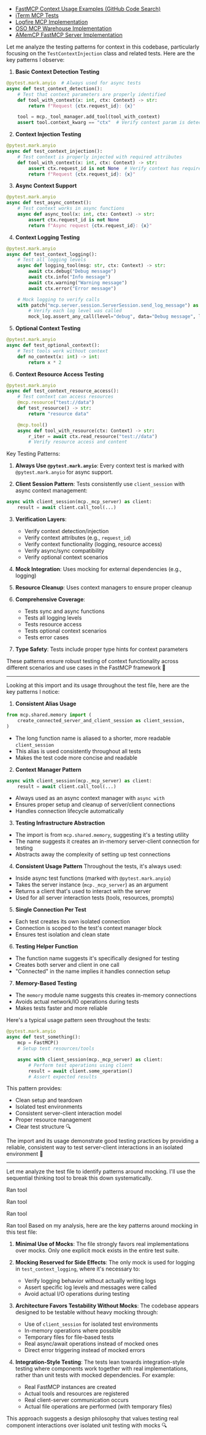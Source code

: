 - [FastMCP Context Usage Examples (GitHub Code Search)](https://github.com/search?q=from+mcp.server.fastmcp+import+Context%2C+FastMCP+request_context&type=code)
- [iTerm MCP Tests](https://github.com/research-developer/iterm-mcp/tree/main/tests)
- [Logfire MCP Implementation](https://github.com/pydantic/logfire-mcp/blob/de90f038bf7175ef2e4916903e388d222670bb2d/logfire_mcp/__main__.py#L13)
- [OSO MCP Warehouse Implementation](https://github.com/opensource-observer/oso/blob/778de2bd353e576e41648ea5332b323970d16bea/warehouse/oso_mcp/main.py#L8)
- [AMemCP FastMCP Server Implementation](https://github.com/jpollard-cs/AMemCP/blob/015559c70b492a426b9c98c99b21e3cdc5a50db8/amem/server/mcp_fastmcp_server.py#L16)


Let me analyze the testing patterns for context in this codebase, particularly focusing on the `TestContextInjection` class and related tests. Here are the key patterns I observe:

1. **Basic Context Detection Testing**
```python
@pytest.mark.anyio  # Always used for async tests
async def test_context_detection():
    # Test that context parameters are properly identified
    def tool_with_context(x: int, ctx: Context) -> str:
        return f"Request {ctx.request_id}: {x}"

    tool = mcp._tool_manager.add_tool(tool_with_context)
    assert tool.context_kwarg == "ctx"  # Verify context param is detected
```

2. **Context Injection Testing**
```python
@pytest.mark.anyio
async def test_context_injection():
    # Test context is properly injected with required attributes
    def tool_with_context(x: int, ctx: Context) -> str:
        assert ctx.request_id is not None  # Verify context has required attributes
        return f"Request {ctx.request_id}: {x}"
```

3. **Async Context Support**
```python
@pytest.mark.anyio
async def test_async_context():
    # Test context works in async functions
    async def async_tool(x: int, ctx: Context) -> str:
        assert ctx.request_id is not None
        return f"Async request {ctx.request_id}: {x}"
```

4. **Context Logging Testing**
```python
@pytest.mark.anyio
async def test_context_logging():
    # Test all logging levels
    async def logging_tool(msg: str, ctx: Context) -> str:
        await ctx.debug("Debug message")
        await ctx.info("Info message")
        await ctx.warning("Warning message")
        await ctx.error("Error message")

    # Mock logging to verify calls
    with patch("mcp.server.session.ServerSession.send_log_message") as mock_log:
        # Verify each log level was called
        mock_log.assert_any_call(level="debug", data="Debug message", logger=None)
```

5. **Optional Context Testing**
```python
@pytest.mark.anyio
async def test_optional_context():
    # Test tools work without context
    def no_context(x: int) -> int:
        return x * 2
```

6. **Context Resource Access Testing**
```python
@pytest.mark.anyio
async def test_context_resource_access():
    # Test context can access resources
    @mcp.resource("test://data")
    def test_resource() -> str:
        return "resource data"

    @mcp.tool()
    async def tool_with_resource(ctx: Context) -> str:
        r_iter = await ctx.read_resource("test://data")
        # Verify resource access and content
```

Key Testing Patterns:

1. **Always Use `@pytest.mark.anyio`**: Every context test is marked with `@pytest.mark.anyio` for async support.

2. **Client Session Pattern**: Tests consistently use `client_session` with async context management:
```python
async with client_session(mcp._mcp_server) as client:
    result = await client.call_tool(...)
```

3. **Verification Layers**:
   - Verify context detection/injection
   - Verify context attributes (e.g., `request_id`)
   - Verify context functionality (logging, resource access)
   - Verify async/sync compatibility
   - Verify optional context scenarios

4. **Mock Integration**: Uses mocking for external dependencies (e.g., logging)

5. **Resource Cleanup**: Uses context managers to ensure proper cleanup

6. **Comprehensive Coverage**:
   - Tests sync and async functions
   - Tests all logging levels
   - Tests resource access
   - Tests optional context scenarios
   - Tests error cases

7. **Type Safety**: Tests include proper type hints for context parameters

These patterns ensure robust testing of context functionality across different scenarios and use cases in the FastMCP framework 🧪

------------------------------

Looking at this import and its usage throughout the test file, here are the key patterns I notice:

1. **Consistent Alias Usage**
```python
from mcp.shared.memory import (
    create_connected_server_and_client_session as client_session,
)
```
- The long function name is aliased to a shorter, more readable `client_session`
- This alias is used consistently throughout all tests
- Makes the test code more concise and readable

2. **Context Manager Pattern**
```python
async with client_session(mcp._mcp_server) as client:
    result = await client.call_tool(...)
```
- Always used as an async context manager with `async with`
- Ensures proper setup and cleanup of server/client connections
- Handles connection lifecycle automatically

3. **Testing Infrastructure Abstraction**
- The import is from `mcp.shared.memory`, suggesting it's a testing utility
- The name suggests it creates an in-memory server-client connection for testing
- Abstracts away the complexity of setting up test connections

4. **Consistent Usage Pattern**
Throughout the tests, it's always used:
- Inside async test functions (marked with `@pytest.mark.anyio`)
- Takes the server instance (`mcp._mcp_server`) as an argument
- Returns a client that's used to interact with the server
- Used for all server interaction tests (tools, resources, prompts)

5. **Single Connection Per Test**
- Each test creates its own isolated connection
- Connection is scoped to the test's context manager block
- Ensures test isolation and clean state

6. **Testing Helper Function**
- The function name suggests it's specifically designed for testing
- Creates both server and client in one call
- "Connected" in the name implies it handles connection setup

7. **Memory-Based Testing**
- The `memory` module name suggests this creates in-memory connections
- Avoids actual network/IO operations during tests
- Makes tests faster and more reliable

Here's a typical usage pattern seen throughout the tests:
```python
@pytest.mark.anyio
async def test_something():
    mcp = FastMCP()
    # Setup test resources/tools

    async with client_session(mcp._mcp_server) as client:
        # Perform test operations using client
        result = await client.some_operation()
        # Assert expected results
```

This pattern provides:
- Clean setup and teardown
- Isolated test environments
- Consistent server-client interaction model
- Proper resource management
- Clear test structure 🔍

The import and its usage demonstrate good testing practices by providing a reliable, consistent way to test server-client interactions in an isolated environment 🧪


----

Let me analyze the test file to identify patterns around mocking. I'll use the sequential thinking tool to break this down systematically.

Ran tool

Ran tool

Ran tool

Ran tool
Based on my analysis, here are the key patterns around mocking in this test file:

1. **Minimal Use of Mocks**: The file strongly favors real implementations over mocks. Only one explicit mock exists in the entire test suite.

2. **Mocking Reserved for Side Effects**: The only mock is used for logging in `test_context_logging`, where it's necessary to:
   - Verify logging behavior without actually writing logs
   - Assert specific log levels and messages were called
   - Avoid actual I/O operations during testing

3. **Architecture Favors Testability Without Mocks**: The codebase appears designed to be testable without heavy mocking through:
   - Use of `client_session` for isolated test environments
   - In-memory operations where possible
   - Temporary files for file-based tests
   - Real async/await operations instead of mocked ones
   - Direct error triggering instead of mocked errors

4. **Integration-Style Testing**: The tests lean towards integration-style testing where components work together with real implementations, rather than unit tests with mocked dependencies. For example:
   - Real FastMCP instances are created
   - Actual tools and resources are registered
   - Real client-server communication occurs
   - Actual file operations are performed (with temporary files)

This approach suggests a design philosophy that values testing real component interactions over isolated unit testing with mocks 🔍
